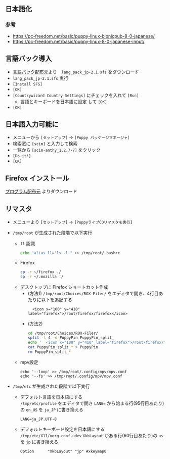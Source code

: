 ## 日本語化

### 参考
* https://pc-freedom.net/basic/puppy-linux-bionicpub-8-0-japanese/
* https://pc-freedom.net/basic/puppy-linux-8-0-japanese-input/

## 言語パック導入
* [言語パック配布元](http://shinobar.server-on.net/puppy/opt/)より　`lang_pack_jp-2.1.sfs` をダウンロード
* `lang_pack_jp-2.1.sfs` 実行
* `[Install SFS]`
* `[OK]`
* `[Countrywizard Country Settings]` にチェックを入れて `[Run]`
  * 言語とキーボードを日本語に設定 して `[OK]`
* `[OK]`

## 日本語入力可能に
* メニューから `[セットアップ]` -> `[Puppy パッケージマネージャ]`
* 検索窓に `[scim]` と入力して検索
* 一覧から `[scim-anthy_1.2.7-7]` をクリック
* `[Do it!]`
* `[OK]`

## Firefox インストール
[プログラム配布元](https://pkgs.org/download/firefox) よりダウンロード

## リマスタ
* メニューより `[セットアップ]` -> `[PuppyライブCDリマスタを実行]`
* `/tmp/root` が生成された段階で以下実行
  * `ll` 認識
    ```bash
    echo "alias ll='ls -l'" >> /tmp/root/.bashrc
    ```
  * Firefox
    ```bash
    cp -r ~/firefox ./
    cp -r ~/.mozilla ./
    ```
  * デスクトップに Firefox ショートカット作成  
    * (方法1)
      `/tmp/root/Choices/ROX-Filer/` をエディタで開き、4行目あたりに以下を追記する
      ```
        <icon x="100" y="410" label="firefox">/root/firefox/firefox</icon>
      ```
    * (方法2)
      ```bash
      cd /tmp/root/Choices/ROX-Filer/
      split -l 4 -d PuppyPin PuppyPin_split_
      echo '  <icon x="100" y="410" label="firefox">/root/firefox/firefox</icon>' >> PuppyPin_split_00
      cat PuppyPin_split_* > PuppyPin
      rm PuppyPin_split_* 
      ```
  * mpv設定
    ```
    echo '--loop' >> /tmp/root/.config/mpv/mpv.conf
    echo '--fs' >> /tmp/root/.config/mpv/mpv.conf
    ```


* `/tmp/etc` が生成された段階で以下実行
  * デフォルト言語を日本語にする  
    `/tmp/etc/profile` をエディタで開き `LANG=` から始まる行(95行目あたり)の `en_US` を `ja_JP` に書き換える 
      ```
      LANG=ja_JP.UTF-8
      ```
  * デフォルトキーボード設定を日本語にする  
    `/tmp/etc/X11/xorg.conf.udev` `XkbLayout` がある行(60行目あたり)の `us` を `jp` に書き換える
      ```
      Option      "XkbLayout" "jp" #xkeymap0
      ```

